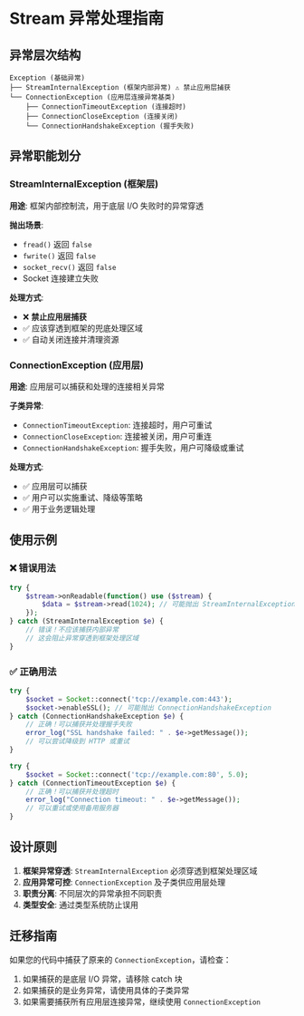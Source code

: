 # Stream 异常处理指南

## 异常层次结构

```
Exception (基础异常)
├── StreamInternalException (框架内部异常) ⚠️ 禁止应用层捕获
└── ConnectionException (应用层连接异常基类)
    ├── ConnectionTimeoutException (连接超时)
    ├── ConnectionCloseException (连接关闭)
    └── ConnectionHandshakeException (握手失败)
```

## 异常职能划分

### StreamInternalException (框架层)
**用途**: 框架内部控制流，用于底层 I/O 失败时的异常穿透

**抛出场景**:
- `fread()` 返回 `false`
- `fwrite()` 返回 `false`  
- `socket_recv()` 返回 `false`
- Socket 连接建立失败

**处理方式**: 
- ❌ **禁止应用层捕获**
- ✅ 应该穿透到框架的兜底处理区域
- ✅ 自动关闭连接并清理资源

### ConnectionException (应用层)
**用途**: 应用层可以捕获和处理的连接相关异常

**子类异常**:
- `ConnectionTimeoutException`: 连接超时，用户可重试
- `ConnectionCloseException`: 连接被关闭，用户可重连
- `ConnectionHandshakeException`: 握手失败，用户可降级或重试

**处理方式**:
- ✅ 应用层可以捕获
- ✅ 用户可以实施重试、降级等策略
- ✅ 用于业务逻辑处理

## 使用示例

### ❌ 错误用法
```php
try {
    $stream->onReadable(function() use ($stream) {
        $data = $stream->read(1024); // 可能抛出 StreamInternalException
    });
} catch (StreamInternalException $e) {
    // 错误！不应该捕获内部异常
    // 这会阻止异常穿透到框架处理区域
}
```

### ✅ 正确用法
```php
try {
    $socket = Socket::connect('tcp://example.com:443');
    $socket->enableSSL(); // 可能抛出 ConnectionHandshakeException
} catch (ConnectionHandshakeException $e) {
    // 正确！可以捕获并处理握手失败
    error_log("SSL handshake failed: " . $e->getMessage());
    // 可以尝试降级到 HTTP 或重试
}

try {
    $socket = Socket::connect('tcp://example.com:80', 5.0);
} catch (ConnectionTimeoutException $e) {
    // 正确！可以捕获并处理超时
    error_log("Connection timeout: " . $e->getMessage());
    // 可以重试或使用备用服务器
}
```

## 设计原则

1. **框架异常穿透**: `StreamInternalException` 必须穿透到框架处理区域
2. **应用异常可控**: `ConnectionException` 及子类供应用层处理
3. **职责分离**: 不同层次的异常承担不同职责
4. **类型安全**: 通过类型系统防止误用

## 迁移指南

如果您的代码中捕获了原来的 `ConnectionException`，请检查：

1. 如果捕获的是底层 I/O 异常，请移除 catch 块
2. 如果捕获的是业务异常，请使用具体的子类异常
3. 如果需要捕获所有应用层连接异常，继续使用 `ConnectionException`